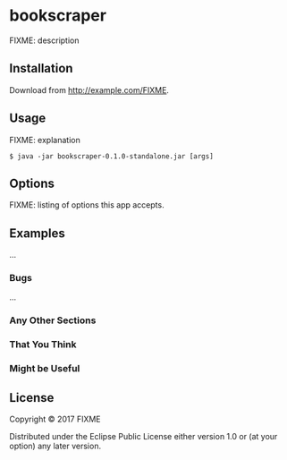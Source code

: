 # bookscraper

FIXME: description

## Installation

Download from http://example.com/FIXME.

## Usage

FIXME: explanation

    $ java -jar bookscraper-0.1.0-standalone.jar [args]

## Options

FIXME: listing of options this app accepts.

## Examples

...

### Bugs

...

### Any Other Sections
### That You Think
### Might be Useful

## License

Copyright © 2017 FIXME

Distributed under the Eclipse Public License either version 1.0 or (at
your option) any later version.
